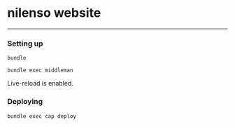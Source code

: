 # nilenso website

---

### Setting up
  `bundle`

  `bundle exec middleman`

Live-reload is enabled.

### Deploying

`bundle exec cap deploy`
